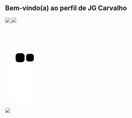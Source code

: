 ## Bem-vindo(a) ao perfil de JG Carvalho 

  
<div>
   <a href="https://github.com/CarvalhoJG">
     <img height="180em" src="https://github-readme-stats.vercel.app/api?username=CarvalhoJG&show_icons=true&theme=tokyonight&include_all_commits=true&count_private=true"/>
     <img height="180em" src="https://github-readme-stats.vercel.app/api/top-langs/?username=CarvalhoJG&layout=compact&langs_count=6&theme=tokyonight"/>
   
</div>
  
 <br><br>
  
<div> 
  
  ![Snake animation](https://github.com/CarvalhoJG/CarvalhoJG/blob/output/github-contribution-grid-snake.svg)
  
  <a href="https://www.linkedin.com/in/jg-carvalho/" target="_blank"><img src="https://img.shields.io/badge/-LinkedIn-%230077B5?style=for-the-badge&logo=linkedin&logoColor=white" target="_blank"></a> 

  
  

</div>
